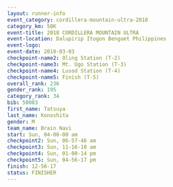 ```yaml
---
layout: runner-info 
event_category: cordillera-mountain-ultra-2018 
category_km: 50K 
event-title: 2018 CORDILLERA MOUNTAIN ULTRA 
event-location: Dalupirip Itogon Benguet Philippines 
event-logo: 
event-date: 2018-03-03 
checkpoint-name2: Oling Station (T-2) 
checkpoint-name3: Mt. Ugo Station (T-3) 
checkpoint-name4: Lusod Station (T-4) 
checkpoint-name5: Finish (T-5) 
overall_rank: 236
gender_rank: 195
category_rank: 34
bib: 50083
first_name: Tatsuya
last_name: Konoshita
gender: M
team_name: Brain Navi
start: Sun, 04-00-00 am
checkpoint2: Sun, 06-57-46 am
checkpoint3: Sun, 11-16-10 am
checkpoint4: Sun, 01-00-14 pm
checkpoint5: Sun, 04-56-17 pm
finish: 12-56-17
status: FINISHER
---
```

